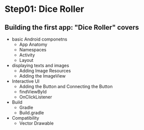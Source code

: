 # Step01: Dice Roller
## Building the first app: "Dice Roller" covers 
- basic Android componetns 
    - App Anatomy 
    - Namespaces
    - Activity 
    - Layout 
- displaying texts and images
    - Adding Image Resources 
    - Adding the ImageView 
- Interactive UI 
    - Adding the Button and Connecting the Button 
    - findViewById
    - OnClickListener 
- Build
    - Gradle 
    - Build.gradle 
- Compatibility 
    - Vector Drawable 

